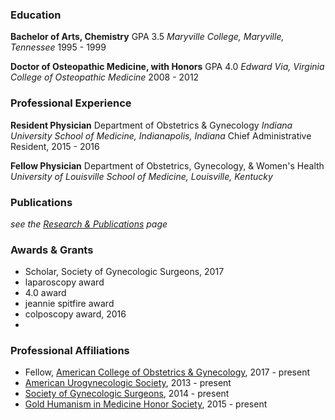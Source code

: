 ### Education

**Bachelor of Arts, Chemistry**
GPA 3.5
_Maryville College, Maryville, Tennessee_
1995 - 1999

**Doctor of Osteopathic Medicine, with Honors**
GPA 4.0
_Edward Via, Virginia College of Osteopathic Medicine_
2008 - 2012

### Professional Experience

**Resident Physician**
Department of Obstetrics &amp; Gynecology
_Indiana University School of Medicine, Indianapolis, Indiana_
Chief Administrative Resident, 2015 - 2016

**Fellow Physician**
Department of Obstetrics, Gynecology, &amp; Women's Health
_University of Louisville School of Medicine, Louisville, Kentucky_

### Publications
_see the [Research &amp; Publications](research_publications.md) page_

### Awards &amp; Grants
- Scholar, Society of Gynecologic Surgeons, 2017
- laparoscopy award
- 4.0 award
- jeannie spitfire award
- colposcopy award, 2016
- 

### Professional Affiliations

- Fellow, [American College of Obstetrics &amp; Gynecology](https://www.abog.org/verify-physician?name=Ryan%20Stewart&state=KY), 2017 - present
- [American Urogynecologic Society](http://augs.org), 2013 - present
- [Society of Gynecologic Surgeons](http://sgsonline.org), 2014 - present
- [Gold Humanism in Medicine Honor Society](https://ghhs.z2systems.com/np/publicaccess/membershipDirectoryDetail.do?md=1&id=39057), 2015 - present